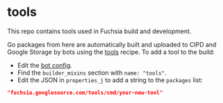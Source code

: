 # tools

This repo contains tools used in Fuchsia build and development.

Go packages from here are automatically built and uploaded to CIPD and Google
Storage by bots using the [tools](https://fuchsia.googlesource.com/infra/recipes/+/master/recipes/tools.py) recipe.
To add a tool to the build:
 * Edit the [bot config](https://fuchsia.googlesource.com/infra/config/+/master/services/cr-buildbucket.cfg).
  * Find the `builder_mixins` section with `name: "tools"`.
  * Edit the JSON in `properties_j` to add a string to the `packages` list:
 ```json
 "fuchsia.googlesource.com/tools/cmd/your-new-tool"
 ```
